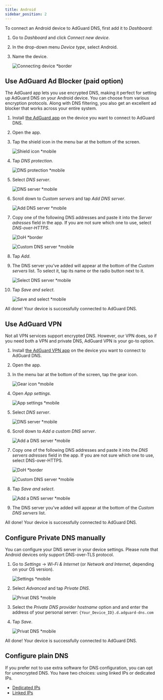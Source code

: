 ```yaml
---
title: Android
sidebar_position: 2
---
```


To connect an Android device to AdGuard DNS, first add it to *Dashboard*:

1. Go to *Dashboard* and click *Connect new device*.
1. In the drop-down menu *Device type*, select Android.
1. Name the device.

    ![Connecting device *border](https://cdn.adtidy.org/content/kb/dns/private/new_dns/connect/android_ab/choose_android.png)

## Use AdGuard Ad Blocker (paid option)

The AdGuard app lets you use encrypted DNS, making it perfect for setting up AdGuard DNS on your Android device. You can choose from various encryption protocols. Along with DNS filtering, you also get an excellent ad blocker that works across your entire system.

1. Install [the AdGuard app](https://adguard.com/adguard-android/overview.html) on the device you want to connect to AdGuard DNS.
1. Open the app.
1. Tap the shield icon in the menu bar at the bottom of the screen.

    ![Shield icon *mobile](https://cdn.adtidy.org/content/kb/dns/private/new_dns/connect/android_ab/android_step3.png)

1. Tap *DNS protection*.

    ![DNS protection *mobile](https://cdn.adtidy.org/content/kb/dns/private/new_dns/connect/android_ab/android_step4.png)

1. Select *DNS server*.

    ![DNS server *mobile](https://cdn.adtidy.org/content/kb/dns/private/new_dns/connect/android_ab/android_step5.png)

1. Scroll down to *Custom servers* and tap *Add DNS server*.

    ![Add DNS server *mobile](https://cdn.adtidy.org/content/kb/dns/private/new_dns/connect/android_ab/android_step6.png)

1. Copy one of the following DNS addresses and paste it into the *Server adresses* field in the app. If you are not sure which one to use, select *DNS-over-HTTPS*.

    ![DoH *border](https://cdn.adtidy.org/content/kb/dns/private/new_dns/connect/android_ab/android_step7_1.png)

    ![Custom DNS server *mobile](https://cdn.adtidy.org/content/kb/dns/private/new_dns/connect/android_ab/android_step7_2.png)

1. Tap *Add*.
1. The DNS server you’ve added will appear at the bottom of the *Custom servers* list. To select it, tap its name or the radio button next to it.

    ![Select DNS server *mobile](https://cdn.adtidy.org/content/kb/dns/private/new_dns/connect/android_ab/android_step_9.png)

1. Tap *Save and select*.

    ![Save and select *mobile](https://cdn.adtidy.org/content/kb/dns/private/new_dns/connect/android_ab/android_step10.png)

All done! Your device is successfully connected to AdGuard DNS.

## Use AdGuard VPN

Not all VPN services support encrypted DNS. However, our VPN does, so if you need both a VPN and private DNS, AdGuard VPN is your go-to option.

1. Install [the AdGuard VPN app](https://adguard-vpn.com/android/overview.html) on the device you want to connect to AdGuard DNS.
1. Open the app.
1. In the menu bar at the bottom of the screen, tap the gear icon.

    ![Gear icon *mobile](https://cdn.adtidy.org/content/kb/dns/private/new_dns/connect/android_vpn/android_step3.png)

1. Open *App settings*.

    ![App settings *mobile](https://cdn.adtidy.org/content/kb/dns/private/new_dns/connect/android_vpn/android_step4.png)

1. Select *DNS server*.

    ![DNS server *mobile](https://cdn.adtidy.org/content/kb/dns/private/new_dns/connect/android_vpn/android_step5.png)

1. Scroll down to *Add a custom DNS server*.

    ![Add a DNS server *mobile](https://cdn.adtidy.org/content/kb/dns/private/new_dns/connect/android_vpn/android_step6.png)

1. Copy one of the following DNS addresses and paste it into the *DNS servers adresses* field in the app. If you are not sure which one to use, select DNS-over-HTTPS.

    ![DoH *border](https://cdn.adtidy.org/content/kb/dns/private/new_dns/connect/android_vpn/android_step7_1.png)

    ![Custom DNS server *mobile](https://cdn.adtidy.org/content/kb/dns/private/new_dns/connect/android_vpn/android_step7_2.png)

1. Tap *Save and select*.

    ![Add a DNS server *mobile](https://cdn.adtidy.org/content/kb/dns/private/new_dns/connect/android_vpn/android_step8.png)

1. The DNS server you’ve added will appear at the bottom of the *Custom DNS servers* list.

All done! Your device is successfully connected to AdGuard DNS.

## Configure Private DNS manually

You can configure your DNS server in your device settings. Please note that Android devices only support DNS-over-TLS protocol.

1. Go to *Settings* → *Wi-Fi & Internet* (or *Network and Internet*, depending on your OS version).

    ![Settings *mobile](https://cdn.adtidy.org/content/kb/dns/private/new_dns/connect/android_manual/manual_step1.png)

1. Select *Advanced* and tap *Private DNS*.

    ![Privat DNS *mobile](https://cdn.adtidy.org/content/kb/dns/private/new_dns/connect/android_manual/manual_step2.png)

1. Select the *Private DNS provider hostname* option and and enter the address of your personal server: `{Your_Device_ID}.d.adguard-dns.com`
1. Tap *Save*.

    ![Privat DNS *mobile](https://cdn.adtidy.org/content/kb/dns/private/new_dns/connect/android_manual/manual_step4.png)

All done! Your device is successfully connected to AdGuard DNS.

## Configure plain DNS

If you prefer not to use extra software for DNS configuration, you can opt for unencrypted DNS. You have two choices: using linked IPs or dedicated IPs.

- [Dedicated IPs](/private-dns/connect-devices/other-options/dedicated-ip.md)
- [Linked IPs](/private-dns/connect-devices/other-options/linked-ip.md)
